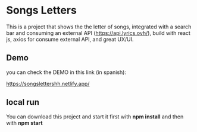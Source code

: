# Songs Letters

This is a project that shows the the letter of songs, integrated with a search bar and consuming an external API (https://api.lyrics.ovh/), build with react js, axios for consume external API, and great UX/UI.

## Demo

you can check the DEMO in this link (in spanish): 

https://songslettershh.netlify.app/
## local run

You can download this project and start it first with **npm install** and then with **npm start**


